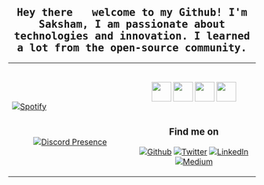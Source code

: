 ### 
<h2 align="center"><samp> Hey there <img src="https://media.giphy.com/media/hvRJCLFzcasrR4ia7z/giphy.gif" width="14px"> welcome to my Github! I'm Saksham, I am passionate about technologies and innovation. I learned a lot from the open-source community.</samp></h4>


<table width="100%"> 
  <tr>
  <td width="50%">

&nbsp; <br> [![Spotify](https://heysaksham.vercel.app/api/spotify)](https://open.spotify.com/4qcttd1ub58roqvmxwwwtsy2d)

    
&nbsp;<p align="center">[![Discord Presence](https://lanyard.cnrad.dev/api/852568620012797972)](https://discord.com/users/852568620012797972)


  </td>
  <td width="50%">




<br>
<p align="center">
  <img src="https://media3.giphy.com/media/ln7z2eWriiQAllfVcn/200w.webp" width="40">
  <img src="https://i.giphy.com/media/LMt9638dO8dftAjtco/200.webp" width="40"> 
  <img src="https://i.giphy.com/media/IdyAQJVN2kVPNUrojM/200.webp" width="40">
  <img src="https://i.giphy.com/media/KzJkzjggfGN5Py6nkT/200.webp" width="40"><br><br>
  
  

<h3 align="center">Find me on</h3>
<p align="center"><a 
href="https://github.com/heysaksham" target="_blank"><img alt="Github" 
src="https://img.shields.io/badge/GitHub-%2312100E.svg?&style=for-the-badge&logo=Github&logoColor=white" /></a> <a 
href="https://twitter.com/heysaksham" target="_blank"><img alt="Twitter" 
src="https://img.shields.io/badge/twitter-%2312100E.svg?&style=for-the-badge&logo=twitter&logoColor=blue" /></a> <a 
href="https://www.linkedin.com/in/heysaksham-bxrlin-6b4863228/" target="_blank"><img alt="LinkedIn" 
src="https://img.shields.io/badge/linkedin-%2312100E.svg?&style=for-the-badge&logo=linkedin&logoColor=blue" /></a> <a 
href="https://medium.com/@Bxrlin" target="_blank"><img alt="Medium" 
src="https://img.shields.io/badge/medium-%2312100E.svg?&style=for-the-badge&logo=medium&logoColor=white" /></a><br><a 
</p>
